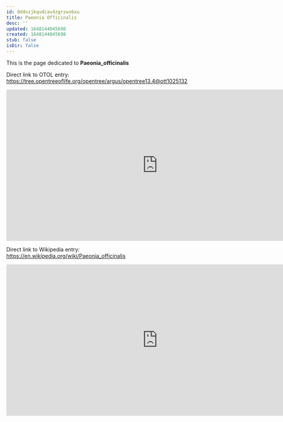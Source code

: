 ```yaml
---
id: 0d4nzjkqvdcav4zgrzwx6xu
title: Paeonia Officinalis
desc: ''
updated: 1648144045698
created: 1648144045698
stub: false
isDir: false
---
```

This is the page dedicated to **Paeonia_officinalis**


Direct link to OTOL entry: https://tree.opentreeoflife.org/opentree/argus/opentree13.4@ott1025132



<html>
    <body>
    <iframe src="https://tree.opentreeoflife.org/opentree/argus/opentree13.4@ott1025132"
    width="800" height="400" frameborder="0" allowfullscreen> </iframe>
    </body>
</html>
    


Direct link to Wikipedia entry: https://en.wikipedia.org/wiki/Paeonia_officinalis



<html>
    <body>
    <iframe src="https://en.wikipedia.org/wiki/Paeonia_officinalis"
    width="800" height="400" frameborder="0" allowfullscreen> </iframe>
    </body>
</html>
    

